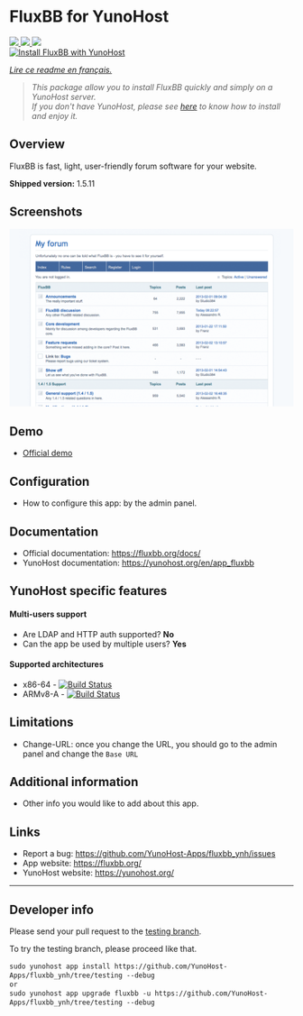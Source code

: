 # FluxBB for YunoHost

[![](https://dash.yunohost.org/integration/fluxbb.svg) ![](https://ci-apps.yunohost.org/ci/badges/fluxbb.status.svg) ![](https://ci-apps.yunohost.org/ci/badges/fluxbb.maintain.svg)
](https://dash.yunohost.org/appci/app/fluxbb)  
[![Install FluxBB with YunoHost](https://install-app.yunohost.org/install-with-yunohost.svg)](https://install-app.yunohost.org/?app=fluxbb)

*[Lire ce readme en français.](./README_fr.md)*

> *This package allow you to install FluxBB quickly and simply on a YunoHost server.  
If you don't have YunoHost, please see [here](https://yunohost.org/install) to know how to install and enjoy it.*

## Overview

FluxBB is fast, light, user-friendly forum software for your website.

**Shipped version:** 1.5.11

## Screenshots

![fluxbb_screenshot](sources/images/fluxbb_screenshot.png)

## Demo

* [Official demo](https://fluxbb.org/forums/index.php)

## Configuration

 * How to configure this app: by the admin panel.

## Documentation

 * Official documentation: https://fluxbb.org/docs/
 * YunoHost documentation: https://yunohost.org/en/app_fluxbb

## YunoHost specific features

#### Multi-users support

 * Are LDAP and HTTP auth supported? **No**  
 * Can the app be used by multiple users? **Yes**

#### Supported architectures

* x86-64 - [![Build Status](https://ci-apps.yunohost.org/ci/logs/fluxbb.svg)](https://ci-apps.yunohost.org/ci/apps/fluxbb/)
* ARMv8-A - [![Build Status](https://ci-apps-arm.yunohost.org/ci/logs/fluxbb.svg)](https://ci-apps-arm.yunohost.org/ci/apps/fluxbb/)

## Limitations

* Change-URL: once you change the URL, you should go to the admin panel and change the `Base URL`

## Additional information

* Other info you would like to add about this app.

## Links

 * Report a bug: https://github.com/YunoHost-Apps/fluxbb_ynh/issues
 * App website: https://fluxbb.org/
 * YunoHost website: https://yunohost.org/

---

## Developer info

Please send your pull request to the [testing branch](https://github.com/YunoHost-Apps/fluxbb_ynh/tree/testing).

To try the testing branch, please proceed like that.
```
sudo yunohost app install https://github.com/YunoHost-Apps/fluxbb_ynh/tree/testing --debug
or
sudo yunohost app upgrade fluxbb -u https://github.com/YunoHost-Apps/fluxbb_ynh/tree/testing --debug
```
